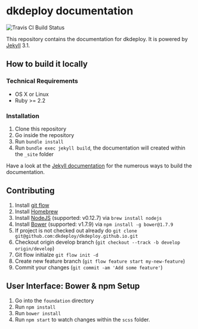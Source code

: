 # dkdeploy documentation

![Travis CI Build Status](https://travis-ci.org/dkdeploy/dkdeploy.github.io.svg?branch=master)

This repository contains the documentation for dkdeploy. It is powered by [Jekyll](https://jekyllrb.com) 3.1.

## How to build it locally

### Technical Requirements

* OS X or Linux
* Ruby >= 2.2

### Installation

1. Clone this repository
2. Go inside the repository
3. Run `bundle install`
4. Run `bundle exec jekyll build`, the documentation will created within the `_site` folder

Have a look at the [Jekyll documentation](https://jekyllrb.com/docs/usage/) for the numerous ways to build the documentation.

## Contributing

1. Install [git flow](https://github.com/nvie/gitflow)
2. Install [Homebrew](http://brew.sh/) 
3. Install [NodeJS](https://nodejs.org) (supported: v0.12.7) via `brew install nodejs`
4. Install [Bower](http://bower.io) (supported: v1.7.9) via `npm install -g bower@1.7.9`
5. If project is not checked out already do `git clone git@github.com:dkdeploy/dkdeploy.github.io.git`
6. Checkout origin develop branch (`git checkout --track -b develop origin/develop`)
7. Git flow initialze `git flow init -d`
8. Create new feature branch (`git flow feature start my-new-feature`)
9. Commit your changes (`git commit -am 'Add some feature'`)

## User Interface: Bower & npm Setup

1. Go into the `foundation` directory
2. Run `npm install`
3. Run `bower install`
4. Run `npm start` to watch changes within the `scss` folder.
